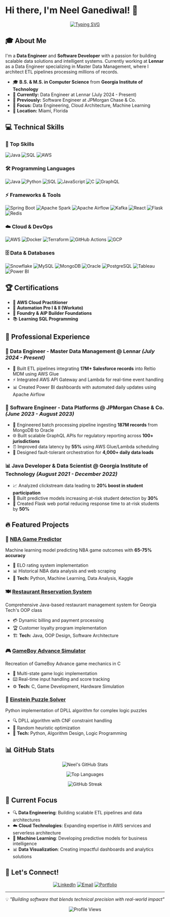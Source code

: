 # Hi there, I'm Neel Ganediwal! 👋

<div align="center">
  
[![Typing SVG](https://readme-typing-svg.herokuapp.com?font=Fira+Code&size=22&duration=3000&pause=1000&color=2563EB&center=true&vCenter=true&multiline=false&width=800&lines=Data+Engineer+%7C+Software+Developer+%7C+Problem+Solver;Building+scalable+data+pipelines+and+intelligent+systems;Georgia+Tech+Graduate+%7C+AWS+Certified+%7C+Java+%26+Python+Expert)](https://git.io/typing-svg)

</div>

## 🎓 About Me

I'm a **Data Engineer** and **Software Developer** with a passion for building scalable data solutions and intelligent systems. Currently working at **Lennar** as a Data Engineer specializing in Master Data Management, where I architect ETL pipelines processing millions of records.

- 🎓 **B.S. & M.S. in Computer Science** from **Georgia Institute of Technology**
- 💼 **Currently:** Data Engineer at Lennar (July 2024 - Present)
- 🔧 **Previously:** Software Engineer at JPMorgan Chase & Co.
- 🌱 **Focus:** Data Engineering, Cloud Architecture, Machine Learning
- 📍 **Location:** Miami, Florida

## 💻 Technical Skills

### 🚀 Top Skills
![Java](https://img.shields.io/badge/Java%20(Spring%20Boot)-ED8B00?style=for-the-badge&logo=java&logoColor=white)
![SQL](https://img.shields.io/badge/SQL-4479A1?style=for-the-badge&logo=mysql&logoColor=white)
![AWS](https://img.shields.io/badge/AWS%20(S3,%20Lambda,%20Glue)-232F3E?style=for-the-badge&logo=amazon-aws&logoColor=white)

### 🛠️ Programming Languages
![Java](https://img.shields.io/badge/Java-ED8B00?style=flat&logo=java&logoColor=white)
![Python](https://img.shields.io/badge/Python-3776AB?style=flat&logo=python&logoColor=white)
![SQL](https://img.shields.io/badge/SQL-4479A1?style=flat&logo=mysql&logoColor=white)
![JavaScript](https://img.shields.io/badge/JavaScript-F7DF1E?style=flat&logo=javascript&logoColor=black)
![C](https://img.shields.io/badge/C-A8B9CC?style=flat&logo=c&logoColor=white)
![GraphQL](https://img.shields.io/badge/GraphQL-E10098?style=flat&logo=graphql&logoColor=white)

### ⚡ Frameworks & Tools
![Spring Boot](https://img.shields.io/badge/Spring_Boot-6DB33F?style=flat&logo=spring-boot&logoColor=white)
![Apache Spark](https://img.shields.io/badge/Apache_Spark-E25A1C?style=flat&logo=apache-spark&logoColor=white)
![Apache Airflow](https://img.shields.io/badge/Apache_Airflow-017CEE?style=flat&logo=apache-airflow&logoColor=white)
![Kafka](https://img.shields.io/badge/Apache_Kafka-231F20?style=flat&logo=apache-kafka&logoColor=white)
![React](https://img.shields.io/badge/React-61DAFB?style=flat&logo=react&logoColor=black)
![Flask](https://img.shields.io/badge/Flask-000000?style=flat&logo=flask&logoColor=white)
![Redis](https://img.shields.io/badge/Redis-DC382D?style=flat&logo=redis&logoColor=white)

### ☁️ Cloud & DevOps
![AWS](https://img.shields.io/badge/AWS-232F3E?style=flat&logo=amazon-aws&logoColor=white)
![Docker](https://img.shields.io/badge/Docker-2496ED?style=flat&logo=docker&logoColor=white)
![Terraform](https://img.shields.io/badge/Terraform-623CE4?style=flat&logo=terraform&logoColor=white)
![GitHub Actions](https://img.shields.io/badge/GitHub_Actions-2088FF?style=flat&logo=github-actions&logoColor=white)
![GCP](https://img.shields.io/badge/Google_Cloud-4285F4?style=flat&logo=google-cloud&logoColor=white)

### 🗄️ Data & Databases
![Snowflake](https://img.shields.io/badge/Snowflake-29B5E8?style=flat&logo=snowflake&logoColor=white)
![MySQL](https://img.shields.io/badge/MySQL-4479A1?style=flat&logo=mysql&logoColor=white)
![MongoDB](https://img.shields.io/badge/MongoDB-47A248?style=flat&logo=mongodb&logoColor=white)
![Oracle](https://img.shields.io/badge/Oracle-F80000?style=flat&logo=oracle&logoColor=white)
![PostgreSQL](https://img.shields.io/badge/PostgreSQL-336791?style=flat&logo=postgresql&logoColor=white)
![Tableau](https://img.shields.io/badge/Tableau-E97627?style=flat&logo=tableau&logoColor=white)
![Power BI](https://img.shields.io/badge/Power_BI-F2C811?style=flat&logo=power-bi&logoColor=black)

## 🏆 Certifications
- 🏅 **AWS Cloud Practitioner**
- 🤖 **Automation Pro I & II (Workato)**
- 🔧 **Foundry & AIP Builder Foundations**
- 📚 **Learning SQL Programming**

## 💼 Professional Experience

### 🏢 **Data Engineer - Master Data Management** @ Lennar *(July 2024 - Present)*
- 🚀 Built ETL pipelines integrating **17M+ Salesforce records** into Reltio MDM using AWS Glue
- ⚡ Integrated AWS API Gateway and Lambda for real-time event handling
- 📊 Created Power BI dashboards with automated daily updates using Apache Airflow

### 🏦 **Software Engineer - Data Platforms** @ JPMorgan Chase & Co. *(June 2023 - August 2023)*
- 💾 Engineered batch processing pipeline ingesting **187M records** from MongoDB to Oracle
- 🌐 Built scalable GraphQL APIs for regulatory reporting across **100+ jurisdictions**
- ⏰ Improved data latency by **55%** using AWS Glue/Lambda scheduling
- 🔧 Designed fault-tolerant orchestration for **4,000+ daily data loads**

### 📊 **Java Developer & Data Scientist** @ Georgia Institute of Technology *(August 2021 - December 2022)*
- 📈 Analyzed clickstream data leading to **20% boost in student participation**
- 🤖 Built predictive models increasing at-risk student detection by **30%**
- 🚨 Created Flask web portal reducing response time to at-risk students by **50%**

## 🔥 Featured Projects

### 🏀 [NBA Game Predictor](https://github.com/nganediwal/NBA-Game-Predictor)
Machine learning model predicting NBA game outcomes with **65-75% accuracy**
- 🎯 ELO rating system implementation
- 📊 Historical NBA data analysis and web scraping
- 🐍 **Tech:** Python, Machine Learning, Data Analysis, Kaggle

### 🍽️ [Restaurant Reservation System](https://github.com/nganediwal/RestaurantReservationSystem)
Comprehensive Java-based restaurant management system for Georgia Tech's OOP class
- 💳 Dynamic billing and payment processing
- 🏆 Customer loyalty program implementation
- 🏗️ **Tech:** Java, OOP Design, Software Architecture

### 🎮 [GameBoy Advance Simulator](https://github.com/nganediwal/GameBoy-Advance-Simulator)
Recreation of GameBoy Advance game mechanics in C
- 🎯 Multi-state game logic implementation
- ⌨️ Real-time input handling and score tracking
- ⚙️ **Tech:** C, Game Development, Hardware Simulation

### 🧠 [Einstein Puzzle Solver](https://github.com/nganediwal/EinsteinPuzzleSolver)
Python implementation of DPLL algorithm for complex logic puzzles
- 🔍 DPLL algorithm with CNF constraint handling
- 🎲 Random heuristic optimization
- 🐍 **Tech:** Python, Algorithm Design, Logic Programming

## 📊 GitHub Stats

<div align="center">
  
![Neel's GitHub Stats](https://github-readme-stats.vercel.app/api?username=nganediwal&show_icons=true&theme=react&hide_border=true&bg_color=0D1117&title_color=2563EB&icon_color=58A6FF&text_color=C9D1D9&count_private=true)

![Top Languages](https://github-readme-stats.vercel.app/api/top-langs/?username=nganediwal&layout=compact&theme=react&hide_border=true&bg_color=0D1117&title_color=2563EB&text_color=C9D1D9&hide=html,css)

![GitHub Streak](https://github-readme-streak-stats.herokuapp.com/?user=nganediwal&theme=react&hide_border=true&background=0D1117&stroke=58A6FF&ring=2563EB&fire=FF6B6B&currStreakLabel=C9D1D9)

</div>

## 🎯 Current Focus

- 🔍 **Data Engineering**: Building scalable ETL pipelines and data architectures
- ☁️ **Cloud Technologies**: Expanding expertise in AWS services and serverless architecture
- 🤖 **Machine Learning**: Developing predictive models for business intelligence
- 📊 **Data Visualization**: Creating impactful dashboards and analytics solutions

## 🤝 Let's Connect!

<div align="center">

[![LinkedIn](https://img.shields.io/badge/LinkedIn-0077B5?style=for-the-badge&logo=linkedin&logoColor=white)](https://www.linkedin.com/in/neelganediwal/)
[![Email](https://img.shields.io/badge/Email-D14836?style=for-the-badge&logo=gmail&logoColor=white)](mailto:neelkanthganediwal@gmail.com)
[![Portfolio](https://img.shields.io/badge/Portfolio-000000?style=for-the-badge&logo=vercel&logoColor=white)](#)

</div>

---

<div align="center">

💡 *"Building software that blends technical precision with real-world impact"*

![Profile Views](https://komarev.com/ghpvc/?username=nganediwal&color=2563EB&style=flat)

</div>
